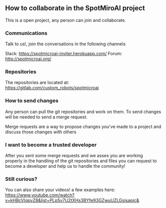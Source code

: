 ## How to collaborate in the SpotMiroAI project

This is a open project, any person can join and collaborate.

### Communications

Talk to us!, join the conversations in the following channels

Slack: https://spotmicroai-inviter.herokuapp.com/
Forum: http://spotmicroai.org/

### Repositories

The repositories are located at: https://gitlab.com/custom_robots/spotmicroai

### How to send changes

Any person can pull the git repositories and work on them. To send changes will be needed to send a merge request.

Merge requests are a way to propose changes you've made to a project and discuss those changes with others

### I want to become a trusted developer

After you sent some merge requests and we asses you are working properly in the handling of the git repositories and files you can request to become a developer and help us to handle the community!

### Still curious?

You can also share your videos! a few examples here:
https://www.youtube.com/watch?v=kHBcVlqpvZ8&list=PLp5v7U2tXHs3BYfe93GZwuUZLGsisapic&
